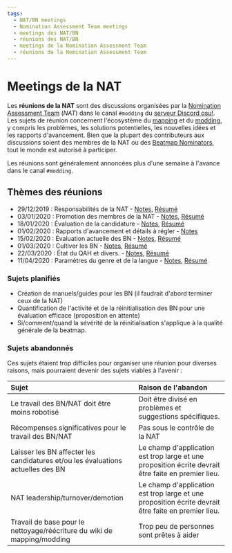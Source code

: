 ```yaml
---
tags:
  - NAT/BN meetings
  - Nomination Assessment Team meetings
  - meetings des NAT/BN
  - réunions des NAT/BN
  - meetings de la Nomination Assessment Team
  - réunions de la Nomination Assessment Team
---
```


# Meetings de la NAT

Les **réunions de la NAT** sont des discussions organisées par la [Nomination Assessment Team](/wiki/People/Nomination_Assessment_Team) (*NAT*) dans le canal `#modding` du [serveur Discord osu!](/wiki/Community/Discord_servers#official). Les sujets de réunion concernent l'écosystème du [mapping](/wiki/Beatmapping) et du [modding](/wiki/Modding), y compris les problèmes, les solutions potentielles, les nouvelles idées et les rapports d'avancement. Bien que la plupart des contributeurs aux discussions soient des membres de la NAT ou des [Beatmap Nominators](/wiki/People/Beatmap_Nominators), tout le monde est autorisé à participer.

Les réunions sont généralement annoncées plus d'une semaine à l'avance dans le canal `#modding`.

## Thèmes des réunions

- 29/12/2019 : Responsabilités de la NAT - [Notes](https://docs.google.com/document/d/1THKiYwiRBY-7PW__itoDrpUVeH7cmr5_QNtNMlkbNNs/edit?usp=sharing), [Résumé](https://osu.ppy.sh/community/forums/topics/1006014)
- 03/01/2020 : Promotion des membres de la NAT - [Notes](https://docs.google.com/document/d/1y3MAKp10Y-pAGDXqFIl9rKcd_Ym3WF3CjtDxPtY0-1k/edit?usp=sharing), [Résumé](https://osu.ppy.sh/community/forums/topics/1006119)
- 18/01/2020 : Évaluation de la candidature - [Notes](https://docs.google.com/document/d/1Q2MdQKEcCTXS7hYoFgmm9pPW8vcz4Wc_qCphTp8Bmlw/edit?usp=sharing), [Résumé](https://osu.ppy.sh/community/forums/topics/1012519)
- 01/02/2020 : Rapports d'avancement et détails à régler - [Notes](https://docs.google.com/document/d/1grwhfegjiFhb52oEZZB5v5ryN0kKGX6X0n8X6zSLxco/edit?usp=sharing)
- 15/02/2020 : Évaluation actuelle des BN - [Notes](https://docs.google.com/document/d/1Zu_FFHG6nzMniCOzveNlxPEv2dx8xkoi95s5UEaNRkg/edit?usp=sharing), [Résumé](https://osu.ppy.sh/community/forums/topics/1023943)
- 01/03/2020 : Cultiver les BN - [Notes](https://docs.google.com/document/d/12OCLF33v5-Z7a3pZ39IdrQXGrvPf6IkGyq0AUKDo9ZA/edit), [Résumé](https://osu.ppy.sh/community/forums/topics/1040487)
- 22/03/2020 : État du QAH et divers. - [Notes](https://docs.google.com/document/d/1yZwXXT8OSU1HsLw-oobE-7MKlq-PZ5uggnTN33kPxaE/edit?usp=sharing), [Résumé](https://osu.ppy.sh/community/forums/topics/1040456)
- 11/04/2020 : Paramètres du genre et de la langue - [Notes](https://docs.google.com/document/d/13eCGWJuQ8hxdBTfqXoVgGhMBFwSZvaMZTuR1gK6lHtw/edit?usp=sharing), [Résumé](https://osu.ppy.sh/community/forums/topics/1059659)

### Sujets planifiés

- Création de manuels/guides pour les BN (il faudrait d'abord terminer ceux de la NAT)
- Quantification de l'activité et de la réinitialisation des BN pour une évaluation efficace (proposition en attente)
- Si/comment/quand la sévérité de la réinitialisation s'applique à la qualité générale de la beatmap.

### Sujets abandonnés

Ces sujets étaient trop difficiles pour organiser une réunion pour diverses raisons, mais pourraient devenir des sujets viables à l'avenir :

| Sujet | Raison de l'abandon |
| :-- | :-- |
| Le travail des BN/NAT doit être moins robotisé | Doit être divisé en problèmes et suggestions spécifiques. |
| Récompenses significatives pour le travail des BN/NAT | Pas sous le contrôle de la NAT |
| Laisser les BN affecter les candidatures et/ou les évaluations actuelles des BN | Le champ d'application est trop large et une proposition écrite devrait être faite en premier lieu. |
| NAT leadership/turnover/demotion | Le champ d'application est trop large et une proposition écrite devrait être faite en premier lieu. |
| Travail de base pour le nettoyage/réécriture du wiki de mapping/modding | Trop peu de personnes sont prêtes à aider |
